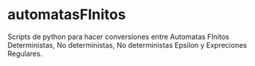# automatasFInitos
Scripts de python para hacer conversiones entre Automatas FInitos Deterministas, No deterministas, No deterministas Epsilon y Expreciones Regulares.
